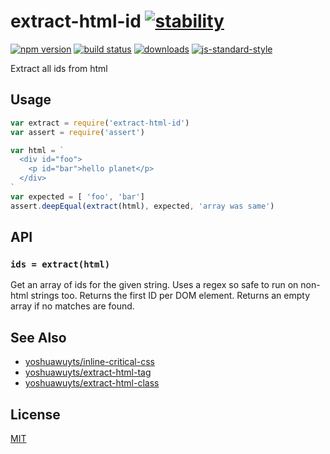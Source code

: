 # extract-html-id [![stability][0]][1]
[![npm version][2]][3] [![build status][4]][5]
[![downloads][8]][9] [![js-standard-style][10]][11]

Extract all ids from html

## Usage
```js
var extract = require('extract-html-id')
var assert = require('assert')

var html = `
  <div id="foo">
    <p id="bar">hello planet</p>
  </div>
`
var expected = [ 'foo', 'bar']
assert.deepEqual(extract(html), expected, 'array was same')
```

## API
### `ids = extract(html)`
Get an array of ids for the given string. Uses a regex so safe to run on
non-html strings too. Returns the first ID per DOM element. Returns an empty array if no matches are found.

## See Also

- [yoshuawuyts/inline-critical-css](https://github.com/yoshuawuyts/inline-critical-css)
- [yoshuawuyts/extract-html-tag](https://github.com/yoshuawuyts/extract-html-tag )
- [yoshuawuyts/extract-html-class](https://github.com/yoshuawuyts/extract-html-class)

## License
[MIT](https://tldrlegal.com/license/mit-license)

[0]: https://img.shields.io/badge/stability-experimental-orange.svg?style=flat-square
[1]: https://nodejs.org/api/documentation.html#documentation_stability_index
[2]: https://img.shields.io/npm/v/extract-html-id.svg?style=flat-square
[3]: https://npmjs.org/package/extract-html-id
[4]: https://img.shields.io/travis/s3ththompson/extract-html-id/master.svg?style=flat-square
[5]: https://travis-ci.org/s3ththompson/extract-html-id
[6]: https://img.shields.io/codecov/c/github/s3ththompson/extract-html-id/master.svg?style=flat-square
[7]: https://codecov.io/github/s3ththompson/extract-html-id
[8]: http://img.shields.io/npm/dm/extract-html-id.svg?style=flat-square
[9]: https://npmjs.org/package/extract-html-id
[10]: https://img.shields.io/badge/code%20style-standard-brightgreen.svg?style=flat-square
[11]: https://github.com/feross/standard
